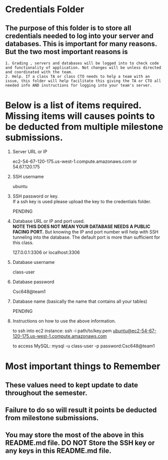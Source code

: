 # Credentials Folder

## The purpose of this folder is to store all credentials needed to log into your server and databases. This is important for many reasons. But the two most important reasons is
    1. Grading , servers and databases will be logged into to check code and functionality of application. Not changes will be unless directed and coordinated with the team.
    2. Help. If a class TA or class CTO needs to help a team with an issue, this folder will help facilitate this giving the TA or CTO all needed info AND instructions for logging into your team's server. 


# Below is a list of items required. Missing items will causes points to be deducted from multiple milestone submissions.

1. Server URL or IP

    ec2-54-67-120-175.us-west-1.compute.amazonaws.com or 54.67.120.175

2. SSH username

    ubuntu

3. SSH password or key.
    <br> If a ssh key is used please upload the key to the credentials folder.

    PENDING

4. Database URL or IP and port used.
    <br><strong> NOTE THIS DOES NOT MEAN YOUR DATABASE NEEDS A PUBLIC FACING PORT.</strong> But knowing the IP and port number will help with SSH tunneling into the database. The default port is more than sufficient for this class.

    127.0.0.1:3306 or localhost:3306

5. Database username

    class-user

6. Database password

    Csc648@team1

7. Database name (basically the name that contains all your tables)

    PENDING

8. Instructions on how to use the above information.

    to ssh into ec2 instance:
    ssh -i path/to/key.pem ubuntu@ec2-54-67-120-175.us-west-1.compute.amazonaws.com

    to access MySQL:
    mysql -u class-user -p
    password:Csc648@team1
   
   
    
   



# Most important things to Remember
## These values need to kept update to date throughout the semester. <br>
## <strong>Failure to do so will result it points be deducted from milestone submissions.</strong><br>
## You may store the most of the above in this README.md file. DO NOT Store the SSH key or any keys in this README.md file.
